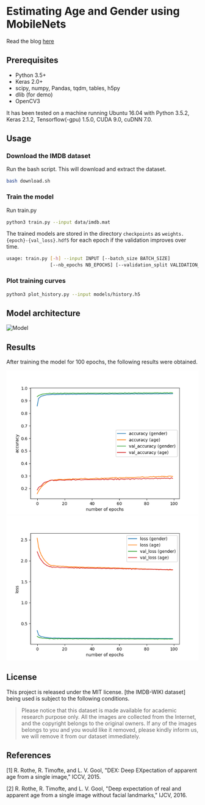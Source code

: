 # Estimating Age and Gender using MobileNets

Read the blog [here](https://medium.com/ymedialabs-innovation/estimating-age-and-gender-with-mobilenets-13eaee1e819c)

## Prerequisites
- Python 3.5+
- Keras 2.0+
- scipy, numpy, Pandas, tqdm, tables, h5py
- dlib (for demo)
- OpenCV3

It has been tested on a machine running Ubuntu 16.04 with Python 3.5.2, Keras 2.1.2, Tensorflow(-gpu) 1.5.0, CUDA 9.0, cuDNN 7.0.


## Usage

### Download the IMDB dataset
Run the bash script. This will download and extract the dataset.


```sh
bash download.sh
```

### Train the model

Run train.py 
```sh
python3 train.py --input data/imdb.mat
```

The trained models are stored in the directory `checkpoints` as `weights.{epoch}-{val_loss}.hdf5` for each epoch if the validation improves over time.   


```sh
usage: train.py [-h] --input INPUT [--batch_size BATCH_SIZE]
                [--nb_epochs NB_EPOCHS] [--validation_split VALIDATION_SPLIT]    
```                           
### Plot training curves

```sh
python3 plot_history.py --input models/history.h5 
```

## Model architecture
![Model](model.png)

## Results
After training the model for 100 epochs, the following results were obtained. 

![Accuracy](accuracy.png)
![Loss](loss.png)


## License
This project is released under the MIT license.
[the IMDB-WIKI dataset] being used is subject to the following conditions.

> Please notice that this dataset is made available for academic research purpose only. All the images are collected from the Internet, and the copyright belongs to the original owners. If any of the images belongs to you and you would like it removed, please kindly inform us, we will remove it from our dataset immediately.


## References
[1] R. Rothe, R. Timofte, and L. V. Gool, "DEX: Deep EXpectation of apparent age from a single image," ICCV, 2015.

[2] R. Rothe, R. Timofte, and L. V. Gool, "Deep expectation of real and apparent age from a single image
without facial landmarks," IJCV, 2016.

